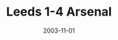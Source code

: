 ---
layout: post
title: Leeds 1-4 Arsenal
date: 2003-11-01
categories: premier-league
video: k1d2E9nrXkk
summary: Arsenal sweep past Leeds with an outstanding attacking display
title: Leeds 1-4 Arsenal
---